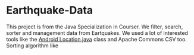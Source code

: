 # Earthquake-Data
This project is from the Java Specialization in Courser. We filter, search, sorter and management data from Eartquakes. We used a lot of interested tools like the [Android Location.java](https://developer.android.com/reference/android/location/Location.html) class and Apache Commons CSV too. Sorting algorithm like 
